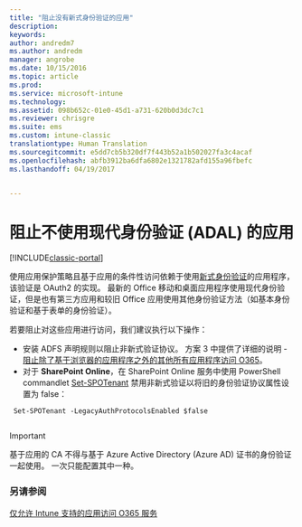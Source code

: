 ```yaml
---
title: "阻止没有新式身份验证的应用"
description: 
keywords: 
author: andredm7
ms.author: andredm
manager: angrobe
ms.date: 10/15/2016
ms.topic: article
ms.prod: 
ms.service: microsoft-intune
ms.technology: 
ms.assetid: 098b652c-01e0-45d1-a731-620b0d3dc7c1
ms.reviewer: chrisgre
ms.suite: ems
ms.custom: intune-classic
translationtype: Human Translation
ms.sourcegitcommit: e5dd7cb5b320df7f443b52a1b502027fa3c4acaf
ms.openlocfilehash: abfb3912ba6dfa6802e1321782afd155a96fbefc
ms.lasthandoff: 04/19/2017


---
```


# <a name="block-apps-that-do-not-use-modern-authentication-adal"></a>阻止不使用现代身份验证 (ADAL) 的应用

[!INCLUDE[classic-portal](../includes/classic-portal.md)]

使用应用保护策略且基于应用的条件性访问依赖于使用[新式身份验证](https://support.office.com/article/Using-Office-365-modern-authentication-with-Office-clients-776c0036-66fd-41cb-8928-5495c0f9168a)的应用程序，该验证是 OAuth2 的实现。 最新的 Office 移动和桌面应用程序使用现代身份验证，但是也有第三方应用和较旧 Office 应用使用其他身份验证方法（如基本身份验证和基于表单的身份验证）。

若要阻止对这些应用进行访问，我们建议执行以下操作：

* 安装 ADFS 声明规则以阻止非新式验证协议。 方案 3 中提供了详细的说明 - [阻止除了基于浏览器的应用程序之外的其他所有应用程序访问 O365](https://technet.microsoft.com/library/dn592182.aspx)。
* 对于 **SharePoint Online**，在 SharePoint Online 服务中使用 PowerShell commandlet [Set-SPOTenant](https://technet.microsoft.com/library/fp161390.aspx) 禁用非新式验证以将旧的身份验证协议属性设置为 false：

```
 Set-SPOTenant -LegacyAuthProtocolsEnabled $false
 
```


>[!IMPORTANT]
>基于应用的 CA 不得与基于 Azure Active Directory (Azure AD) 证书的身份验证一起使用。 一次只能配置其中一种。

### <a name="see-also"></a>另请参阅
[仅允许 Intune 支持的应用访问 O365 服务](allow-policy-managed-apps-access-to-o365.md)

